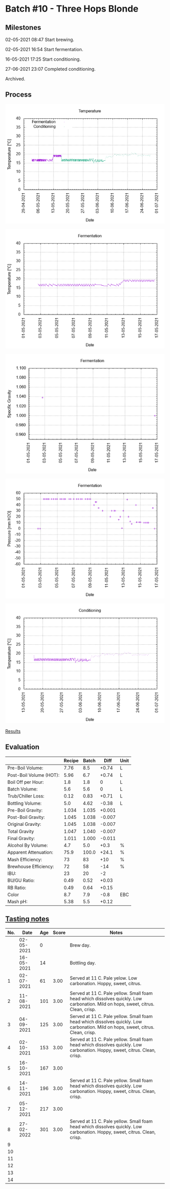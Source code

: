 # Batch #10 - Three Hops Blonde

## Milestones

02-05-2021 08:47 Start brewing.

02-05-2021 16:54 Start fermentation.

16-05-2021 17:25 Start conditioning.

27-06-2021 23:07 Completed conditioning.

Archived.

## Process

![temperature](temperature.png)

![fermentation](fermentation.png)

![specific gravity](gravity.png)

![pressure](pressure.png)

![conditioning](conditioning.png)

[Results](./Batch_10_Three_Hops_Blonde_results.pdf)

## Evaluation

|                         | Recipe | Batch | Diff   | Unit |
|-------------------------|--------|-------|--------|------|
| Pre-Boil Volume:        | 7.76   | 8.5   | +0.74  | L    |
| Post-Boil Volume (HOT): | 5.96   | 6.7   | +0.74  | L    |
| Boil Off per Hour:      | 1.8    | 1.8   |  0     | L    |
| Batch Volume:           | 5.6    | 5.6   |  0     | L    |
| Trub/Chiller Loss:      | 0.12   | 0.83  | +0.71  | L    |
| Bottling Volume:        | 5.0    | 4.62  | -0.38  | L    |
| Pre-Boil Gravity:       | 1.034  | 1.035 | +0.001 |      |
| Post-Boil Gravity:      | 1.045  | 1.038 | -0.007 |      |
| Original Gravity:       | 1.045  | 1.038 | -0.007 |      |
| Total Gravity           | 1.047  | 1.040 | -0.007 |      |
| Final Gravity:          | 1.011  | 1.000 | -0.011 |      |
| Alcohol By Volume:      | 4.7    | 5.0   | +0.3   | %    |
| Apparent Attenuation:   | 75.9   | 100.0 | +24.1  | %    |
| Mash Efficiency:        | 73     | 83    | +10    | %    |
| Brewhouse Efficiency:   | 72     | 58    | -14    | %    |
| IBU:                    | 23     | 20    | -2     |      |
| BU/GU Ratio:            | 0.49   | 0.52  | +0.03  |      |
| RB Ratio:               | 0.49   | 0.64  | +0.15  |      |
| Color                   | 8.7    | 7.9   | -0.8   | EBC  |
| Mash pH:                | 5.38   | 5.5   | +0.12  |      |

## [Tasting notes](./20210702_Batch_10_Three_Hops_Blonde_BJCP_Scoresheet-1_14.pdf)

| No. | Date       | Age | Score | Notes |
|-----|------------|-----|-------|-------|
|     | 02-05-2021 |   0 |       | Brew day. |
|     | 16-05-2021 |  14 |       | Bottling day. |
|   1 | 02-07-2021 |  61 |  3.00 | Served at 11 C. Pale yelow. Low carbonation. Hoppy, sweet, citrus. |
|   2 | 11-08-2021 | 101 |  3.00 | Served at 11 C. Pale yellow. Small foam head which dissolves quickly. Low carbonation. Mild on hops, sweet, citrus. Clean, crisp. |
|   3 | 04-09-2021 | 125 |  3.00 | Served at 11 C. Pale yellow. Small foam head which dissolves quickly. Low carbonation. Mild on hops, sweet, citrus. Clean, crisp. |
|   4 | 02-10-2021 | 153 |  3.00 | Served at 11 C. Pale yellow. Small foam head which dissolves quickly. Low carbonation. Hoppy, sweet, citrus. Clean, crisp. |
|   5 | 16-10-2021 | 167 |  3.00 |  |
|   6 | 14-11-2021 | 196 |  3.00 | Served at 11 C. Pale yellow. Small foam head which dissolves quickly. Low carbonation. Hoppy, sweet, citrus. Clean, crisp. |
|   7 | 05-12-2021 | 217 |  3.00 |  |
|   8 | 27-02-2022 | 301 |  3.00 | Served at 11 C. Pale yellow. Small foam head which dissolves quickly. Low carbonation. Hoppy, sweet, citrus. Clean, crisp. |
|   9 |            |     |       |  |
|  10 |            |     |       |  |
|  11 |            |     |       |  |
|  12 |            |     |       |  |
|  13 |            |     |       |  |
|  14 |            |     |       |  |
